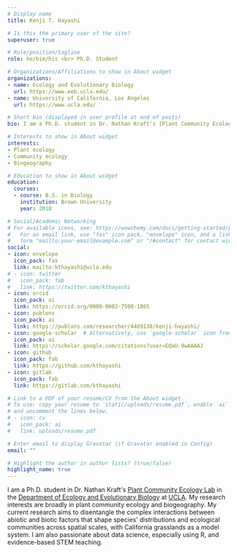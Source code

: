```yaml
---
# Display name
title: Kenji T. Hayashi

# Is this the primary user of the site?
superuser: true

# Role/position/tagline
role: he/him/his <br> Ph.D. Student

# Organizations/Affiliations to show in About widget
organizations:
- name: Ecology and Evolutionary Biology
  url: https://www.eeb.ucla.edu/
- name: University of California, Los Angeles
  url: https://www.ucla.edu/

# Short bio (displayed in user profile at end of posts)
bio: I am a Ph.D. student in Dr. Nathan Kraft's [Plant Community Ecology Lab](https://sites.lifesci.ucla.edu/eeb-kraft/) in the [Department of Ecology and Evolutionary Biology](https://www.eeb.ucla.edu/) at [UCLA](https://www.ucla.edu/). My research interests are broadly in plant community ecology and biogeography.

# Interests to show in About widget
interests:
- Plant ecology
- Community ecology
- Biogeography

# Education to show in About widget
education:
  courses:
  - course: B.S. in Biology
    institution: Brown University
    year: 2018

# Social/Academic Networking
# For available icons, see: https://wowchemy.com/docs/getting-started/page-builder/#icons
#   For an email link, use "fas" icon pack, "envelope" icon, and a link in the
#   form "mailto:your-email@example.com" or "/#contact" for contact widget.
social:
- icon: envelope
  icon_pack: fas
  link: mailto:kthayashi@ucla.edu
# - icon: twitter
#   icon_pack: fab
#   link: https://twitter.com/kthayashi
- icon: orcid
  icon_pack: ai
  link: https://orcid.org/0000-0002-7598-1865
- icon: publons
  icon_pack: ai
  link: https://publons.com/researcher/4489138/kenji-hayashi/
- icon: google-scholar  # Alternatively, use `google-scholar` icon from `ai` icon pack
  icon_pack: ai
  link: https://scholar.google.com/citations?user=EQaU-9wAAAAJ
- icon: github
  icon_pack: fab
  link: https://github.com/kthayashi
- icon: gitlab
  icon_pack: fab
  link: https://gitlab.com/kthayashi

# Link to a PDF of your resume/CV from the About widget.
# To use: copy your resume to `static/uploads/resume.pdf`, enable `ai` icons in `params.toml`,
# and uncomment the lines below.
# - icon: cv
#   icon_pack: ai
#   link: uploads/resume.pdf

# Enter email to display Gravatar (if Gravatar enabled in Config)
email: ""

# Highlight the author in author lists? (true/false)
highlight_name: true
---
```


I am a Ph.D. student in Dr. Nathan Kraft's [Plant Community Ecology Lab](https://sites.lifesci.ucla.edu/eeb-kraft/) in the [Department of Ecology and Evolutionary Biology](https://www.eeb.ucla.edu/) at [UCLA](https://www.ucla.edu/). My research interests are broadly in plant community ecology and biogeography. My current research aims to disentangle the complex interactions between abiotic and biotic factors that shape species' distributions and ecological communities across spatial scales, with California grasslands as a model system. I am also passionate about data science, especially using R, and evidence-based STEM teaching.
